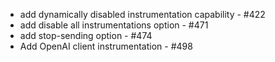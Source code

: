 * add dynamically disabled instrumentation capability - #422
* add disable all instrumentations option - #471
* add stop-sending option - #474
* Add OpenAI client instrumentation - #498
